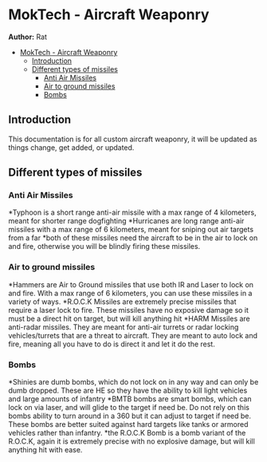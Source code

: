 # MokTech - Aircraft Weaponry

**Author:** Rat

- [MokTech - Aircraft Weaponry](#moktech---aircraft-weaponry)
  - [Introduction](#introduction)
  - [Different types of missiles](#different-types-of-missiles)
    - [Anti Air Missiles](#anti-air-missiles)
    - [Air to ground missiles](#air-to-ground-missiles)
    - [Bombs](#bombs)

## Introduction

This documentation is for all custom aircraft weaponry, it will be updated as things change, get added, or updated. 

## Different types of missiles 

### Anti Air Missiles 

*Typhoon is a short range anti-air missile with a max range of 4 kilometers, meant for shorter range dogfighting 
*Hurricanes are long range anti-air missiles with a max range of 6 kilometers, meant for sniping out air targets from a far
*both of these missiles need the aircraft to be in the air to lock on and fire, otherwise you will be blindly firing these missiles. 

### Air to ground missiles 

*Hammers are Air to Ground missiles that use both IR and Laser to lock on and fire. With a max range of 6 kilometers, you can use these missiles in a variety of ways. 
*R.O.C.K Missiles are extremely precise missiles that require a laser lock to fire. These missiles have no exposive damage so it must be a direct hit on target, but will kill anything hit
*HARM Missiles are anti-radar missiles. They are meant for anti-air turrets or radar locking vehicles/turrets that are a threat to aircraft. They are meant to auto lock and fire, meaning all you have to do is direct it and let it do the rest. 

### Bombs
*Shinies are dumb bombs, which do not lock on in any way and can only be dumb dropped. These are HE so they have the ability to kill light vehicles and large amounts of infantry
*BMTB bombs are smart bombs, which can lock on via laser, and will glide to the target if need be. Do not rely on this bombs ability to turn around in a 360 but it can adjust to target if need be. These bombs are better suited against hard targets like tanks or armored vehicles rather than infantry. 
*the R.O.C.K Bomb is a bomb variant of the R.O.C.K, again it is extremely precise with no explosive damage, but will kill anything hit with ease. 

